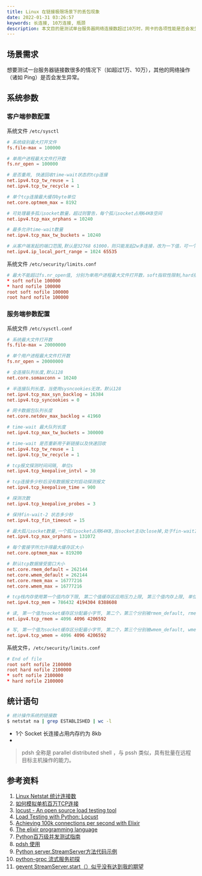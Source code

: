 ```yaml
---
title: Linux 在链接极限场景下的丢包现象
date: 2022-01-31 03:26:57
keywords: 长连接, 10万连接, 瓶颈
description: 本文目的是测试单台服务器网络连接数超过10万时，网卡的各项性能是否会发生变化。
---
```


## 场景需求

想要测试一台服务器链接数很多的情况下（如超过1万、10万），其他的网络操作（诸如 Ping）是否会发生异常。



## 系统参数

### 客户端参数配置

系统文件 `/etc/sysctl`

```conf
# 系统级别最大打开文件
fs.file-max = 100000

# 单用户进程最大文件打开数
fs.nr_open = 100000

# 是否重用, 快速回收time-wait状态的tcp连接
net.ipv4.tcp_tw_reuse = 1
net.ipv4.tcp_tw_recycle = 1

# 单个tcp连接最大缓存byte单位
net.core.optmem_max = 8192

# 可处理最多孤儿socket数量，超过则警告，每个孤儿socket占用64KB空间
net.ipv4.tcp_max_orphans = 10240

# 最多允许time-wait数量
net.ipv4.tcp_max_tw_buckets = 10240

# 从客户端发起的端口范围,默认是32768 61000，则只能发起2w多连接，改为一下值，可一个IP可发起差不多6.4w连接。
net.ipv4.ip_local_port_range = 1024 65535
```

系统文件 `/etc/security/limits.conf`

```conf
# 最大不能超过fs.nr_open值, 分别为单用户进程最大文件打开数，soft指软性限制,hard指硬性限制
* soft nofile 100000
* hard nofile 100000
root soft nofile 100000
root hard nofile 100000
```

### 服务端参数配置

系统文件 `/etc/sysctl.conf`

```conf
# 系统最大文件打开数
fs.file-max = 20000000

# 单个用户进程最大文件打开数
fs.nr_open = 20000000

# 全连接队列长度,默认128
net.core.somaxconn = 10240

# 半连接队列长度，当使用sysncookies无效，默认128
net.ipv4.tcp_max_syn_backlog = 16384
net.ipv4.tcp_syncookies = 0

# 网卡数据包队列长度
net.core.netdev_max_backlog = 41960

# time-wait 最大队列长度
net.ipv4.tcp_max_tw_buckets = 300000

# time-wait 是否重新用于新链接以及快速回收
net.ipv4.tcp_tw_reuse = 1
net.ipv4.tcp_tw_recycle = 1

# tcp报文探测时间间隔, 单位s
net.ipv4.tcp_keepalive_intvl = 30

# tcp连接多少秒后没有数据报文时启动探测报文
net.ipv4.tcp_keepalive_time = 900

# 探测次数
net.ipv4.tcp_keepalive_probes = 3

# 保持fin-wait-2 状态多少秒
net.ipv4.tcp_fin_timeout = 15

# 最大孤儿socket数量,一个孤儿socket占用64KB,当socket主动close掉,处于fin-wait1, last-ack
net.ipv4.tcp_max_orphans = 131072

# 每个套接字所允许得最大缓存区大小
net.core.optmem_max = 819200

# 默认tcp数据接受窗口大小
net.core.rmem_default = 262144
net.core.wmem_default = 262144
net.core.rmem_max = 16777216
net.core.wmem_max = 16777216

# tcp栈内存使用第一个值内存下限, 第二个值缓存区应用压力上限, 第三个值内存上限, 单位为page,通常为4kb
net.ipv4.tcp_mem = 786432 4194304 8388608

# 读, 第一个值为socket缓存区分配最小字节, 第二个，第三个分别被rmem_default, rmem_max覆盖
net.ipv4.tcp_rmem = 4096 4096 4206592

# 写, 第一个值为socket缓存区分配最小字节, 第二个，第三个分别被wmem_default, wmem_max覆盖
net.ipv4.tcp_wmem = 4096 4096 4206592
```

系统文件，`/etc/security/limits.conf`

```conf
# End of file
root soft nofile 2100000
root hard nofile 2100000
* soft nofile 2100000
* hard nofile 2100000
```



## 统计语句

```sh
# 统计操作系统的链接数
$ netstat na | grep ESTABLISHED | wc -l
```

* 1个 Socket 长连接占用内存约为 8kb
* 

> pdsh 全称是 parallel distributed shell ，与 pssh 类似，具有批量在远程目标主机操作的能力。

## 参考资料

1. [Linux Netstat 统计连接数](https://www.cnblogs.com/kabi/p/7018434.html)
1. [如何模拟单机百万TCP连接](https://blog.51cto.com/u_15060546/2641200)
1. [locust - An open source load testing tool](https://locust.io)
1. [Load Testing with Python: Locust](https://steelkiwi.com/blog/load-testing-python-locust-testing-and-bokeh-vis/)
1. [Achieving 100k connections per second with Elixir](https://stressgrid.com/blog/100k_cps_with_elixir/)
1. [The elixir programming language](https://elixir-lang.org)
1. [Python百万级并发测试指南](https://zhuanlan.zhihu.com/p/134603634)
1. [pdsh 使用](https://blog.csdn.net/qq_37865420/article/details/117263959)
1. [Python server.StreamServer方法代码示例](https://vimsky.com/examples/detail/python-method-gevent.server.StreamServer.html)
2. [python-grpc 流式服务初探](https://zhuanlan.zhihu.com/p/441572357)
2. [gevent StreamServer.start（）似乎没有达到我的期望](https://www.pythonheidong.com/blog/article/148759/735b9f7c132cc0e8109a/)
